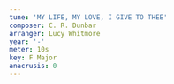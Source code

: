 ```yaml
---
tune: 'MY LIFE, MY LOVE, I GIVE TO THEE'
composer: C. R. Dunbar
arranger: Lucy Whitmore
year: '-'
meter: 10s
key: F Major
anacrusis: 0
---
```

